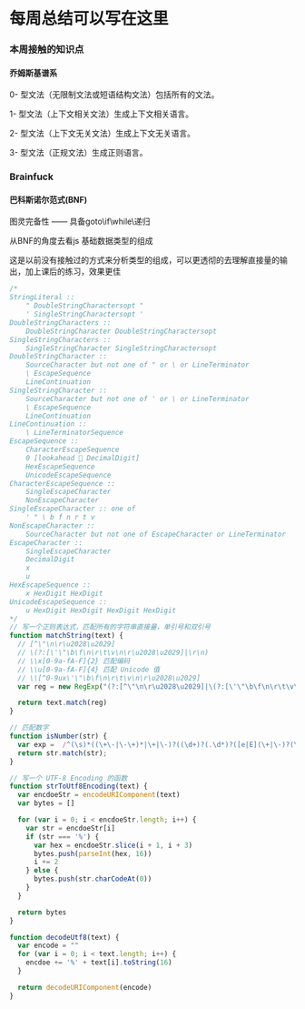 <!--
 * @Author: your name
 * @Date: 2020-04-13 09:51:31
 * @LastEditTime: 2020-04-22 20:25:44
 * @LastEditors: Please set LastEditors
 * @Description: In User Settings Edit
 * @FilePath: \Frontend-01-Template\week02\NOTE.md
 -->
# 每周总结可以写在这里

### 本周接触的知识点
#### 乔姆斯基谱系

0- 型文法（无限制文法或短语结构文法）包括所有的文法。

1- 型文法（上下文相关文法）生成上下文相关语言。

2- 型文法（上下文无关文法）生成上下文无关语言。

3- 型文法（正规文法）生成正则语言。
### Brainfuck
#### 巴科斯诺尔范式(BNF)

图灵完备性 —— 具备goto\if\while\递归

从BNF的角度去看js 基础数据类型的组成

这是以前没有接触过的方式来分析类型的组成，可以更透彻的去理解直接量的输出，加上课后的练习，效果更佳


``` js
/*
StringLiteral ::
    " DoubleStringCharactersopt "
    ' SingleStringCharactersopt '
DoubleStringCharacters ::
    DoubleStringCharacter DoubleStringCharactersopt
SingleStringCharacters ::
    SingleStringCharacter SingleStringCharactersopt
DoubleStringCharacter ::
    SourceCharacter but not one of " or \ or LineTerminator
    \ EscapeSequence
    LineContinuation
SingleStringCharacter ::
    SourceCharacter but not one of ' or \ or LineTerminator
    \ EscapeSequence
    LineContinuation
LineContinuation ::
    \ LineTerminatorSequence
EscapeSequence ::
    CharacterEscapeSequence
    0 [lookahead  DecimalDigit]
    HexEscapeSequence
    UnicodeEscapeSequence
CharacterEscapeSequence ::
    SingleEscapeCharacter
    NonEscapeCharacter
SingleEscapeCharacter :: one of
    ' " \ b f n r t v
NonEscapeCharacter ::
    SourceCharacter but not one of EscapeCharacter or LineTerminator
EscapeCharacter ::
    SingleEscapeCharacter
    DecimalDigit
    x
    u
HexEscapeSequence ::
    x HexDigit HexDigit
UnicodeEscapeSequence ::
    u HexDigit HexDigit HexDigit HexDigit
*/
// 写一个正则表达式，匹配所有的字符串直接量，单引号和双引号
function matchString(text) {
  // [^\"\n\r\u2028\u2029]
  // \(?:[\'\"\b\f\n\r\t\v\n\r\u2028\u2029]|\r\n)
  // \\x[0-9a-fA-F]{2} 匹配编码
  // \\u[0-9a-fA-F]{4} 匹配 Unicode 值
  // \\[^0-9ux\'\"\b\f\n\r\t\v\n\r\u2028\u2029]
  var reg = new RegExp("(?:[^\"\n\r\u2028\u2029]|\(?:[\'\"\b\f\n\r\t\v\n\r\u2028\u2029]|\r\n)|\\x[0-9a-fA-F]{2}|\\u[0-9a-fA-F]{4}|\\[^0-9ux\'\"\b\f\n\r\t\v\n\r\u2028\u2029])*")

  return text.match(reg)
}

// 匹配数字
function isNumber(str) {
  var exp =  /^(\s)*((\+\-|\-\+)*|\+|\-)?((\d+)?(.\d*)?([e|E](\+|\-)?(\d*))?|0x[0-9a-fA-F]+|Infinity|NaN)(\s)*$/ig
  return str.match(str);
}

// 写一个 UTF-8 Encoding 的函数
function strToUtf8Encoding(text) {
  var encdoeStr = encodeURIComponent(text)
  var bytes = []

  for (var i = 0; i < encdoeStr.length; i++) {
    var str = encdoeStr[i]
    if (str === '%') {
      var hex = encdoeStr.slice(i + 1, i + 3)
      bytes.push(parseInt(hex, 16))
      i += 2
    } else {
      bytes.push(str.charCodeAt(0))
    }
  }

  return bytes
}

function decodeUtf8(text) {
  var encode = ""
  for (var i = 0; i < text.length; i++) {
    encdoe += '%' + text[i].toString(16)
  }

  return decodeURIComponent(encode)
}

```
